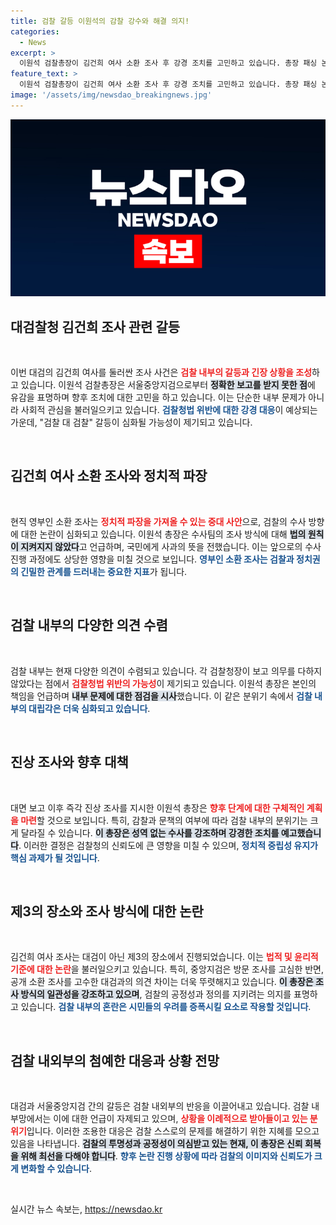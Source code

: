 ```yaml
---
title: 검찰 갈등 이원석의 감찰 강수와 해결 의지!
categories:
  - News
excerpt: >
  이원석 검찰총장이 김건희 여사 소환 조사 후 강경 조치를 고민하고 있습니다. 총장 패싱 논란 속에서 검찰 내부의 갈등 우려가 커지고 있는데, 사안의 중대성에 따라 법적 책임과 향후 조치가 중요한 이슈로 떠오르고 있습니다.
feature_text: >
  이원석 검찰총장이 김건희 여사 소환 조사 후 강경 조치를 고민하고 있습니다. 총장 패싱 논란 속에서 검찰 내부의 갈등 우려가 커지고 있는데, 사안의 중대성에 따라 법적 책임과 향후 조치가 중요한 이슈로 떠오르고 있습니다.
image: '/assets/img/newsdao_breakingnews.jpg'
---
```


<p><img src="/assets/img/newsdao_breakingnews.jpg" alt="cryptoinkorea 속보" /></p>

<h2 data-ke-size="size26">대검찰청 김건희 조사 관련 갈등</h2>

<p data-ke-size="size16">&nbsp;</p>

<p>이번 대검의 김건희 여사를 둘러싼 조사 사건은 <b><span style="color: #ee2323;">검찰 내부의 갈등과 긴장 상황을 조성</span></b>하고 있습니다. 이원석 검찰총장은 서울중앙지검으로부터 <b><span style="background-color: #21538527;">정확한 보고를 받지 못한 점</span></b>에 유감을 표명하며 향후 조치에 대한 고민을 하고 있습니다. 이는 단순한 내부 문제가 아니라 사회적 관심을 불러일으키고 있습니다. <b><span style="color: #1a5490;">검찰청법 위반에 대한 강경 대응</span></b>이 예상되는 가운데, "검찰 대 검찰" 갈등이 심화될 가능성이 제기되고 있습니다.</p>

<p data-ke-size="size16">&nbsp;</p>

<h2 data-ke-size="size26">김건희 여사 소환 조사와 정치적 파장</h2>

<p data-ke-size="size16">&nbsp;</p>

<p>현직 영부인 소환 조사는 <b><span style="color: #ee2323;">정치적 파장을 가져올 수 있는 중대 사안</span></b>으로, 검찰의 수사 방향에 대한 논란이 심화되고 있습니다. 이원석 총장은 수사팀의 조사 방식에 대해 <b><span style="background-color: #21538527;">법의 원칙이 지켜지지 않았다</span></b>고 언급하며, 국민에게 사과의 뜻을 전했습니다. 이는 앞으로의 수사 진행 과정에도 상당한 영향을 미칠 것으로 보입니다. <b><span style="color: #1a5490;">영부인 소환 조사는 검찰과 정치권의 긴밀한 관계를 드러내는 중요한 지표</span></b>가 됩니다.</p>

<p data-ke-size="size16">&nbsp;</p>

<h2 data-ke-size="size26">검찰 내부의 다양한 의견 수렴</h2>

<p data-ke-size="size16">&nbsp;</p>

<p>검찰 내부는 현재 다양한 의견이 수렴되고 있습니다. 각 검찰청장이 보고 의무를 다하지 않았다는 점에서 <b><span style="color: #ee2323;">검찰청법 위반의 가능성</span></b>이 제기되고 있습니다. 이원석 총장은 본인의 책임을 언급하며 <b><span style="background-color: #21538527;">내부 문제에 대한 점검을 시사</span></b>했습니다. 이 같은 분위기 속에서 <b><span style="color: #1a5490;">검찰 내부의 대립각은 더욱 심화되고 있습니다</span></b>.</p>

<p data-ke-size="size16">&nbsp;</p>

<h2 data-ke-size="size26">진상 조사와 향후 대책</h2>

<p data-ke-size="size16">&nbsp;</p>

<p>대면 보고 이후 즉각 진상 조사를 지시한 이원석 총장은 <b><span style="color: #ee2323;">향후 단계에 대한 구체적인 계획을 마련</span></b>할 것으로 보입니다. 특히, 감찰과 문책의 여부에 따라 검찰 내부의 분위기는 크게 달라질 수 있습니다. <b><span style="background-color: #21538527;">이 총장은 성역 없는 수사를 강조하며 강경한 조치를 예고했습니다</span></b>. 이러한 결정은 검찰청의 신뢰도에 큰 영향을 미칠 수 있으며, <b><span style="color: #1a5490;">정치적 중립성 유지가 핵심 과제가 될 것입니다</span></b>.</p>

<p data-ke-size="size16">&nbsp;</p>

<h2 data-ke-size="size26">제3의 장소와 조사 방식에 대한 논란</h2>

<p data-ke-size="size16">&nbsp;</p>

<p>김건희 여사 조사는 대검이 아닌 제3의 장소에서 진행되었습니다. 이는 <b><span style="color: #ee2323;">법적 및 윤리적 기준에 대한 논란</span></b>을 불러일으키고 있습니다. 특히, 중앙지검은 방문 조사를 고심한 반면, 공개 소환 조사를 고수한 대검과의 의견 차이는 더욱 뚜렷해지고 있습니다. <b><span style="background-color: #21538527;">이 총장은 조사 방식의 일관성을 강조하고 있으며</span></b>, 검찰의 공정성과 정의를 지키려는 의지를 표명하고 있습니다. <b><span style="color: #1a5490;">검찰 내부의 혼란은 시민들의 우려를 증폭시킬 요소로 작용할 것입니다</span></b>.</p>

<p data-ke-size="size16">&nbsp;</p>

<h2 data-ke-size="size26">검찰 내외부의 첨예한 대응과 상황 전망</h2>

<p data-ke-size="size16">&nbsp;</p>

<p>대검과 서울중앙지검 간의 갈등은 검찰 내외부의 반응을 이끌어내고 있습니다. 검찰 내부망에서는 이에 대한 언급이 자제되고 있으며, <b><span style="color: #ee2323;">상황을 이례적으로 받아들이고 있는 분위기</span></b>입니다. 이러한 조용한 대응은 검찰 스스로의 문제를 해결하기 위한 지혜를 모으고 있음을 나타냅니다. <b><span style="background-color: #21538527;">검찰의 투명성과 공정성이 의심받고 있는 현재, 이 총장은 신뢰 회복을 위해 최선을 다해야 합니다</span></b>. <b><span style="color: #1a5490;">향후 논란 진행 상황에 따라 검찰의 이미지와 신뢰도가 크게 변화할 수 있습니다</span></b>.</p>

<p data-ke-size="size16">&nbsp;</p>
실시간 뉴스 속보는, <a href="https://newsdao.kr" rel="dofollow">https://newsdao.kr</a>


